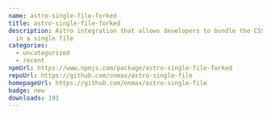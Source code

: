 ```yaml
---
name: astro-single-file-forked
title: astro-single-file-forked
description: Astro integration that allows developers to bundle the CSS and HTML
  in a single file
categories:
  - uncategorized
  - recent
npmUrl: https://www.npmjs.com/package/astro-single-file-forked
repoUrl: https://github.com/onmax/astro-single-file
homepageUrl: https://github.com/onmax/astro-single-file
badge: new
downloads: 191
---
```

